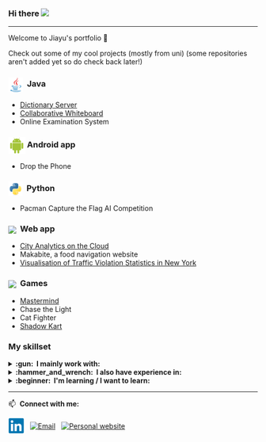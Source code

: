 ### Hi there <img src="https://media.giphy.com/media/hvRJCLFzcasrR4ia7z/giphy.gif" width="30px">

<hr>

Welcome to Jiayu's portfolio :space_invader:

Check out some of my cool projects (mostly from uni) (some repositories aren't added yet so do check back later!)

### <img align="center" src="https://raw.githubusercontent.com/devicons/devicon/master/icons/java/java-original.svg" height="30" />&nbsp;&nbsp;Java
- [Dictionary Server](https://github.com/hedgehog7453/Dictionary-Server)
- [Collaborative Whiteboard](https://github.com/hedgehog7453/Collaborative-Whiteboard)
- Online Examination System

### <img align="center" src="https://github.com/devicons/devicon/blob/master/icons/android/android-original.svg" height="34" />&nbsp;Android app

- Drop the Phone

### <img align="center" src="https://raw.githubusercontent.com/devicons/devicon/master/icons/python/python-original.svg" height="29" />&nbsp;&nbsp;Python
- Pacman Capture the Flag AI Competition

### <img align="center" src="https://user-images.githubusercontent.com/12579999/135629514-25d7df91-8372-4917-a5a0-6d7c1a84fe47.png" height="30" />&nbsp;&nbsp;Web app

- [City Analytics on the Cloud](https://github.com/hedgehog7453/City-Analytics-on-the-Cloud)
- Makabite, a food navigation website
- [Visualisation of Traffic Violation Statistics in New York](https://github.com/hedgehog7453/NY-Traffic-Violations-Visualisation)

### <img align="center" src="https://user-images.githubusercontent.com/12579999/135629829-c0650565-152f-4cb5-bfb3-a685e04d2992.png" height="28" />&nbsp;&nbsp;Games

- [Mastermind](https://github.com/hedgehog7453/Mastermind)
- Chase the Light
- Cat Fighter
- [Shadow Kart](https://github.com/hedgehog7453/Shadow-Kart-Rework)

### My skillset

<details>
<summary><b>:gun: &nbsp;I mainly work with:</b></summary>
  <p align="left"><br/>
    <!-- java --><a href="https://www.oracle.com/java/" target="_blank"><img src="https://raw.githubusercontent.com/devicons/devicon/master/icons/java/java-original-wordmark.svg" alt="java" width="50" height="50"/></a>&nbsp;
    <!-- python --><a href="https://www.python.org" target="_blank"><img src="https://raw.githubusercontent.com/devicons/devicon/master/icons/python/python-original-wordmark.svg" alt="python" width="50" height="50"/></a>&nbsp;
    <!-- cocos --><a href="https://www.cocos.com/" target="_blank"><img src="https://www.cocos.com/_nuxt/img/logo.b924db5.png" alt="git" width="50" height="50"/></a>&nbsp;
    <!-- lua --><a href="https://www.lua.org/home.html" target="_blank"><img src="https://raw.githubusercontent.com/devicons/devicon/master/icons/lua/lua-original.svg" alt="lua" width="50" height="50"/></a>&nbsp;
    <!-- unity --><a href="https://unity.com/" target="_blank"><img src="https://raw.githubusercontent.com/devicons/devicon/master/icons/unity/unity-original.svg" alt="unity" width="50" height="50"/></a>&nbsp;
    <!-- c# --><a href="https://docs.microsoft.com/en-us/dotnet/csharp/" target="_blank"><img src="https://raw.githubusercontent.com/devicons/devicon/master/icons/csharp/csharp-original.svg" alt="csharp" width="50" height="50"/></a>&nbsp;
    <!-- git --><a href="https://git-scm.com/" target="_blank"><img src="https://raw.githubusercontent.com/devicons/devicon/master/icons/git/git-original-wordmark.svg" alt="git" width="50" height="50"/></a>&nbsp;
  </p>
</details>

<details>
  <summary><b>:hammer_and_wrench: &nbsp;I also have experience in:</b></summary><br/>
  <p align="left">
    <!-- c --><a href="https://www.cprogramming.com/" target="_blank"><img src="https://raw.githubusercontent.com/devicons/devicon/master/icons/c/c-original.svg" alt="c" width="50" height="50"/></a>&nbsp;
    
    <!-- android --><a href="https://developer.android.com/kotlin" target="_blank"><img src="https://raw.githubusercontent.com/devicons/devicon/master/icons/android/android-plain-wordmark.svg" alt="android" width="50" height="50"/></a>&nbsp;
    <!-- firebase --><a href="https://firebase.google.com/" target="_blank"><img src="https://raw.githubusercontent.com/devicons/devicon/master/icons/firebase/firebase-plain-wordmark.svg" alt="firebase" width="50" height="50"/></a>&nbsp;
    <!-- arduino --><a href="https://www.arduino.cc/" target="_blank"><img src="https://raw.githubusercontent.com/devicons/devicon/master/icons/arduino/arduino-original-wordmark.svg" alt="arduino" width="50" height="50"/></a>&nbsp;

    <!-- html5 --><a href="https://www.w3.org/html/" target="_blank"><img src="https://raw.githubusercontent.com/devicons/devicon/master/icons/html5/html5-original-wordmark.svg" alt="html5" width="50" height="50"/></a>&nbsp;
    <!-- css3 --><a href="https://www.w3schools.com/css/" target="_blank"><img src="https://raw.githubusercontent.com/devicons/devicon/master/icons/css3/css3-original-wordmark.svg" alt="css3" width="50" height="50"/></a>&nbsp;
    <!-- bootstrap --><a href="https://getbootstrap.com/" target="_blank"><img src="https://raw.githubusercontent.com/devicons/devicon/master/icons/bootstrap/bootstrap-plain-wordmark.svg" alt="bootstrap" width="50" height="50"/></a>&nbsp;
    <!-- flask --><a href="https://flask.palletsprojects.com/" target="_blank"><img src="https://raw.githubusercontent.com/devicons/devicon/master/icons/flask/flask-original-wordmark.svg" alt="flask" width="50" height="50"/></a>&nbsp;
    <!-- angular --><a href="https://angular.io" target="_blank"><img src="https://angular.io/assets/images/logos/angular/angular.svg" alt="angular" width="50" height="50"/></a>&nbsp;
    <!-- jquery --><a href="https://jquery.com/" target="_blank"><img src="https://raw.githubusercontent.com/devicons/devicon/master/icons/jquery/jquery-original-wordmark.svg" alt="jquery" width="50" height="50"/></a>&nbsp;
    <!-- express --><a href="https://expressjs.com" target="_blank"><img src="https://raw.githubusercontent.com/devicons/devicon/master/icons/express/express-original-wordmark.svg" alt="express" width="50" height="50"/></a>&nbsp;
    <!-- nodejs --><a href="https://nodejs.org" target="_blank"><img src="https://raw.githubusercontent.com/devicons/devicon/master/icons/nodejs/nodejs-original-wordmark.svg" alt="nodejs" width="50" height="50"/></a>&nbsp;

    <!-- mysql --><a href="https://www.mysql.com/" target="_blank"><img src="https://raw.githubusercontent.com/devicons/devicon/master/icons/mysql/mysql-original-wordmark.svg" alt="mysql" width="50" height="50"/></a>&nbsp;
    <!-- mongodb --><a href="https://www.mongodb.com/" target="_blank"><img src="https://raw.githubusercontent.com/devicons/devicon/master/icons/mongodb/mongodb-original-wordmark.svg" alt="mongodb" width="50" height="50"/></a>&nbsp;
    <!-- posgressql --><a href="https://www.postgresql.org" target="_blank"><img src="https://raw.githubusercontent.com/devicons/devicon/master/icons/postgresql/postgresql-original-wordmark.svg" alt="postgresql" width="50" height="50"/></a>&nbsp;
    <!-- couchdb --><a href="http://couchdb.apache.org/" target="_blank"><img src="https://raw.githubusercontent.com/devicons/devicon/master/icons/couchdb/couchdb-original.svg" alt="couchdb" width="50" height="50"/></a>&nbsp;
    
    <!-- haskell --><a href="https://www.haskell.org/" target="_blank"><img src="https://raw.githubusercontent.com/devicons/devicon/master/icons/haskell/haskell-original.svg" alt="haskell" width="50" height="50"/></a>&nbsp;
    
    <!-- matlab --><a href="https://www.mathworks.com/products/matlab.html" target="_blank"><img src="https://raw.githubusercontent.com/devicons/devicon/master/icons/matlab/matlab-original.svg" alt="matlab" width="50" height="50"/></a>&nbsp;
    
  </p>
</details>

<details>
  <summary><b>:beginner: &nbsp;I'm learning / I want to learn:</b></summary>
  <br/>
  <p align="left">
    <!-- blender --><a href="https://www.blender.org/" target="_blank"><img src="https://upload.wikimedia.org/wikipedia/commons/0/0c/Blender_logo_no_text.svg" alt="blender" width="50" height="50"/></a>&nbsp;
    <!-- raspberry pi --><a href="https://www.raspberrypi.org/" target="_blank"><img src="https://raw.githubusercontent.com/devicons/devicon/master/icons/raspberrypi/raspberrypi-original.svg" alt="raspberrypi" width="50" height="50"/></a>&nbsp;
    <!-- swift --><a href="https://developer.apple.com/swift/" target="_blank"><img src="https://raw.githubusercontent.com/devicons/devicon/master/icons/swift/swift-original.svg" alt="swift" width="50" height="50"/></a>&nbsp;
  </p>
</details>

<hr>

:mailbox: &nbsp;**Connect with me:**

<a href="https://www.linkedin.com/in/jiayu816/" target="blank"><img align="center" src="https://raw.githubusercontent.com/devicons/devicon/master/icons/linkedin/linkedin-original.svg" alt="Linkedin" height="32" width="32"/></a>&nbsp;&nbsp;
<a href="mailto:jiayul3@outlook.com" target="blank"><img align="center" src="https://user-images.githubusercontent.com/12579999/135632913-9c22f038-eb5f-4e51-afb1-de1eca749b2b.png" alt="Email" height="32" width="32"/></a>&nbsp;&nbsp;
<a href="https://hedgehog7453.github.io/" target="blank"><img align="center" src="https://user-images.githubusercontent.com/12579999/135622422-2181fab9-d76d-4f0d-b3c3-b1508ea1b609.png" alt="Personal website" height="32" width="32"/></a>&nbsp;&nbsp;
